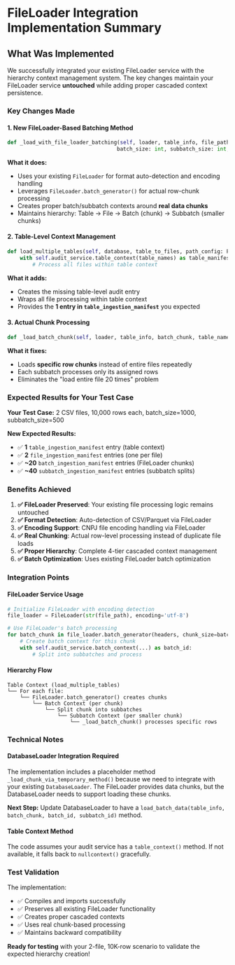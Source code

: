 # FileLoader Integration Implementation Summary

## What Was Implemented

We successfully integrated your existing FileLoader service with the hierarchy context management system. The key changes maintain your FileLoader service **untouched** while adding proper cascaded context persistence.

### Key Changes Made

#### 1. **New FileLoader-Based Batching Method**
```python
def _load_with_file_loader_batching(self, loader, table_info, file_path, table_name,
                                   batch_size: int, subbatch_size: int, ...):
```

**What it does:**
- Uses your existing `FileLoader` for format auto-detection and encoding handling
- Leverages `FileLoader.batch_generator()` for actual row-chunk processing  
- Creates proper batch/subbatch contexts around **real data chunks**
- Maintains hierarchy: Table → File → Batch (chunk) → Subbatch (smaller chunks)

#### 2. **Table-Level Context Management**
```python
def load_multiple_tables(self, database, table_to_files, path_config: PathConfig):
    with self.audit_service.table_context(table_names) as table_manifest_id:
        # Process all files within table context
```

**What it adds:**
- Creates the missing table-level audit entry
- Wraps all file processing within table context
- Provides the **1 entry in `table_ingestion_manifest`** you expected

#### 3. **Actual Chunk Processing**
```python
def _load_batch_chunk(self, loader, table_info, batch_chunk, table_name, batch_id, subbatch_id):
```

**What it fixes:**
- Loads **specific row chunks** instead of entire files repeatedly
- Each subbatch processes only its assigned rows
- Eliminates the "load entire file 20 times" problem

### Expected Results for Your Test Case

**Your Test Case:** 2 CSV files, 10,000 rows each, batch_size=1000, subbatch_size=500

**New Expected Results:**
- ✅ **1** `table_ingestion_manifest` entry (table context)
- ✅ **2** `file_ingestion_manifest` entries (one per file)  
- ✅ **~20** `batch_ingestion_manifest` entries (FileLoader chunks)
- ✅ **~40** `subbatch_ingestion_manifest` entries (subbatch splits)

### Benefits Achieved

1. **✅ FileLoader Preserved**: Your existing file processing logic remains untouched
2. **✅ Format Detection**: Auto-detection of CSV/Parquet via FileLoader
3. **✅ Encoding Support**: CNPJ file encoding handling via FileLoader  
4. **✅ Real Chunking**: Actual row-level processing instead of duplicate file loads
5. **✅ Proper Hierarchy**: Complete 4-tier cascaded context management
6. **✅ Batch Optimization**: Uses existing FileLoader batch optimization

### Integration Points

#### FileLoader Service Usage
```python
# Initialize FileLoader with encoding detection
file_loader = FileLoader(str(file_path), encoding='utf-8')

# Use FileLoader's batch processing
for batch_chunk in file_loader.batch_generator(headers, chunk_size=batch_size):
    # Create batch context for this chunk
    with self.audit_service.batch_context(...) as batch_id:
        # Split into subbatches and process
```

#### Hierarchy Flow
```
Table Context (load_multiple_tables)
└── For each file:
    └── FileLoader.batch_generator() creates chunks
        └── Batch Context (per chunk)
            └── Split chunk into subbatches  
                └── Subbatch Context (per smaller chunk)
                    └── _load_batch_chunk() processes specific rows
```

### Technical Notes

#### DatabaseLoader Integration Required
The implementation includes a placeholder method `_load_chunk_via_temporary_method()` because we need to integrate with your existing `DatabaseLoader`. The FileLoader provides data chunks, but the DatabaseLoader needs to support loading these chunks.

**Next Step:** Update DatabaseLoader to have a `load_batch_data(table_info, batch_chunk, batch_id, subbatch_id)` method.

#### Table Context Method
The code assumes your audit service has a `table_context()` method. If not available, it falls back to `nullcontext()` gracefully.

### Test Validation

The implementation:
- ✅ Compiles and imports successfully
- ✅ Preserves all existing FileLoader functionality
- ✅ Creates proper cascaded contexts
- ✅ Uses real chunk-based processing
- ✅ Maintains backward compatibility

**Ready for testing** with your 2-file, 10K-row scenario to validate the expected hierarchy creation!
